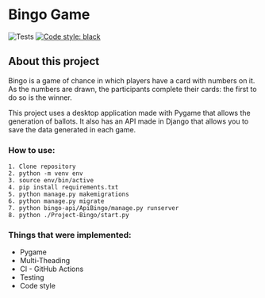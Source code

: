 
# Bingo Game

![Tests](https://github.com/crisboleda/Game-Bingo/actions/workflows/testing-action.yml/badge.svg?branch=master)
[![Code style: black](https://img.shields.io/badge/code%20style-black-000000.svg)](https://github.com/psf/black)

## About this project
Bingo is a game of chance in which players have a card with numbers on it. As the numbers are drawn, the participants complete their cards: the first to do so is the winner.

This project uses a desktop application made with Pygame that allows the generation of ballots. It also has an API made in Django that allows you to save the data generated in each game.

### How to use:

```
1. Clone repository
2. python -m venv env
3. source env/bin/active
4. pip install requirements.txt
5. python manage.py makemigrations
6. python manage.py migrate
7. python bingo-api/ApiBingo/manage.py runserver
8. python ./Project-Bingo/start.py
```

### Things that were implemented:

- Pygame
- Multi-Theading
- CI - GitHub Actions
- Testing
- Code style